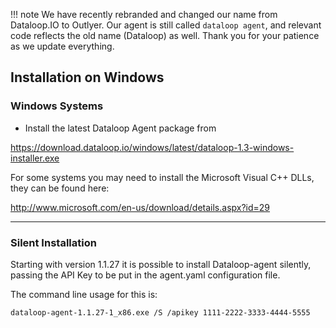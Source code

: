 !!! note
    We have recently rebranded and changed our name from Dataloop.IO to Outlyer. Our agent is still called `dataloop agent`, and relevant code reflects the old name (Dataloop) as well. Thank you for your patience as we update everything.

## Installation on Windows

### Windows Systems

* Install the latest Dataloop Agent package from

<https://download.dataloop.io/windows/latest/dataloop-1.3-windows-installer.exe>

For some systems you may need to install the Microsoft Visual C++ DLLs, they can be found here:

<http://www.microsoft.com/en-us/download/details.aspx?id=29>

- - -

### Silent Installation

Starting with version 1.1.27 it is possible to install Dataloop-agent silently, passing the API Key to be put in the agent.yaml configuration file.

The command line usage for this is:

```
dataloop-agent-1.1.27-1_x86.exe /S /apikey 1111-2222-3333-4444-5555
```

